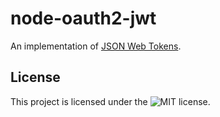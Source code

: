 # node-oauth2-jwt
An implementation of [JSON Web Tokens](https://tools.ietf.org/html/rfc7519).

## License
This project is licensed under the ![MIT license](./LICENSE).
